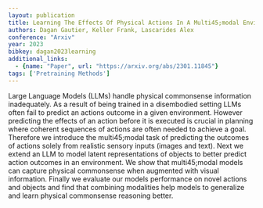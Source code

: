 ```yaml
---
layout: publication
title: Learning The Effects Of Physical Actions In A Multi45;modal Environment
authors: Dagan Gautier, Keller Frank, Lascarides Alex
conference: "Arxiv"
year: 2023
bibkey: dagan2023learning
additional_links:
  - {name: "Paper", url: "https://arxiv.org/abs/2301.11845"}
tags: ['Pretraining Methods']
---
```

Large Language Models (LLMs) handle physical commonsense information inadequately. As a result of being trained in a disembodied setting LLMs often fail to predict an actions outcome in a given environment. However predicting the effects of an action before it is executed is crucial in planning where coherent sequences of actions are often needed to achieve a goal. Therefore we introduce the multi45;modal task of predicting the outcomes of actions solely from realistic sensory inputs (images and text). Next we extend an LLM to model latent representations of objects to better predict action outcomes in an environment. We show that multi45;modal models can capture physical commonsense when augmented with visual information. Finally we evaluate our models performance on novel actions and objects and find that combining modalities help models to generalize and learn physical commonsense reasoning better.
